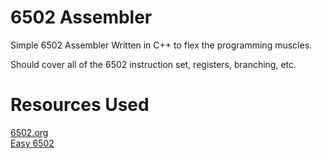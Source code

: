 # 6502 Assembler

Simple 6502 Assembler Written in C++ to flex the programming muscles.  

Should cover all of the 6502 instruction set, registers, branching, etc.  

# Resources Used  

[6502.org](http://www.6502.org/tutorials/6502opcodes.html)  
[Easy 6502](https://skilldrick.github.io/easy6502/)
